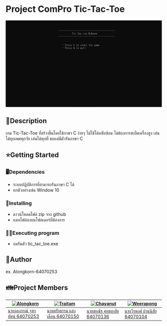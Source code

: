 # Project ComPro Tic-Tac-Toe

![](header.png)

## 📝Description

เกม Tic-Tac-Toe ที่สร้างขึ้นโดยใช้ภาษา C ง่ายๆ ไม่ใช้โค้ดซับซ้อน ไม่ต้องการสเป๊คเครื่องสูง เล่นได้ทุกเพศทุกวัย เล่นได้ทุกที่ ขอเเค่มีตัวรันภาษา C

## ⭐Getting Started

### 🖥️Dependencies

* ระบบปฎิบัติการที่สามารถรันภาษา C ได้
* ยกตัวอย่างเช่น Window 10

### 📁Installing

* ดาวน์โหลดไฟล์ zip จาก github
* เเตกไฟล์ลงบนโฟลเดอร์ที่ต้องการ

### 👨‍💻Executing program

* กดรันตัว tic_tac_toe.exe

## 👨Author

ex. Alongkorn-64070253

## 👪Project Members

[![Alongkorn](https://avatars.githubusercontent.com/u/88420514?s=400&u=c3162e47a7201015e3eb9a40faa72b9f42212939&v=4)](https://github.com/Alongkorn-64070253) | [![Traitam](https://avatars.githubusercontent.com/u/88415632?v=4)](https://github.com/it64070150) | [![Chayanut](https://avatars.githubusercontent.com/u/89625646?v=4)](https://github.com/Chayanut45) | [![Weerapong](https://avatars.githubusercontent.com/u/88418746?v=4)](https://github.com/Weerapong-Pannisai-64070104)
---|---|--- | ---
[นายอลงกรณ์ จุฑาทัศน์ 64070253](https://github.com/Alongkorn-64070253) |[นายตรัยธรรม แสงเดือน 64070150](https://github.com/it64070150) |[นายชยณัฐ ศุทธยาลัย 64070136](https://github.com/Chayanut45) |[นายวีรพงศ์ ปานนิสัย 64070104](https://github.com/Weerapong-Pannisai-64070104)
